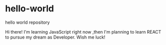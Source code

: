 # hello-world
hello world repository

Hi there!
I'm learning JavaScript right now ,then I'm planning to learn REACT to pursue my dream as Developer. Wish me luck!
